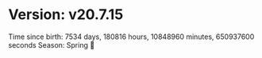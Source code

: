 # Version: v20.7.15
Time since birth: 7534 days, 180816 hours, 10848960 minutes, 650937600 seconds
Season: Spring 🌸
